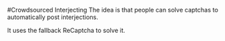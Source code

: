 #Crowdsourced Interjecting
The idea is that people can solve captchas to automatically post interjections.

It uses the fallback ReCaptcha to solve it.